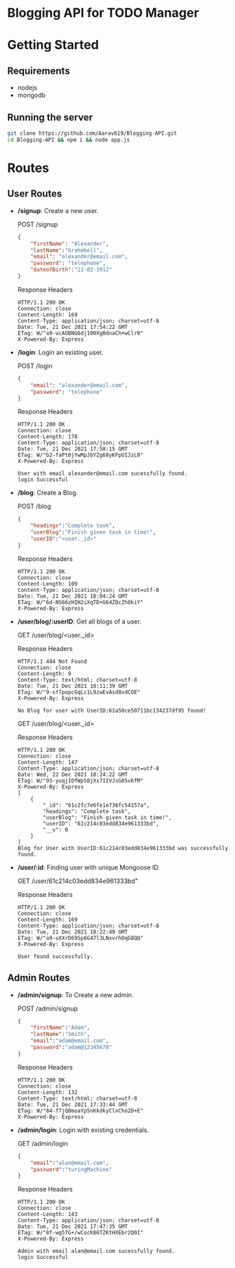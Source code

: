 # Blogging API for TODO Manager

# Getting Started
## Requirements
- nodejs
- mongodb

## Running the server
```bash
git clone https://github.com/Aarav619/Blogging-API.git
cd Blogging-API && npm i && node app.js
```

# Routes
## User Routes
- **/signup**: Create a new user.

    POST /signup
    ```json
    {
        "firstName": "Alexander",
        "lastName":"Grahmbell",
        "email": "alexander@email.com",
        "password": "telephone",
        "dateofBirth":"22-02-1912"
    }
    ```
    Response Headers
    ```
    HTTP/1.1 200 OK
    Connection: close
    Content-Length: 169
    Content-Type: application/json; charset=utf-8
    Date: Tue, 21 Dec 2021 17:54:22 GMT
    ETag: W/"a9-ucAOBNG6dj100Xg0dnaCh+wClr0"
    X-Powered-By: Express

    ```
- **/login**: Login an existing user.

    POST /login
    ```json
    {
        "email": "alexander@email.com",
        "password": "telephone"
    }
    ```
    Response Headers
    ```
    HTTP/1.1 200 OK
    Connection: close
    Content-Length: 178
    Content-Type: application/json; charset=utf-8
    Date: Tue, 21 Dec 2021 17:58:15 GMT
    ETag: W/"b2-faPt0jYwMpJbYZg68yKFpUIJzL0"
    X-Powered-By: Express

    User with email alexander@email.com sucessfully found.
    login Successful
    ```
- **/blog**: Create a Blog.

    POST /blog
    ```json
    {
        "headings":"Complete task",
        "userBlog":"Finish given task in time!",
        "userID":"<user._id>"
    }
    ```
    Response Headers
    ```
    HTTP/1.1 200 OK
    Connection: close
    Content-Length: 109
    Content-Type: application/json; charset=utf-8
    Date: Tue, 21 Dec 2021 18:04:24 GMT
    ETag: W/"6d-NS66zHIH2iXqTD+G64ZQcZh8kiY"
    X-Powered-By: Express

    ```
- **/user/blog/:userID**: Get all blogs of a user.

    GET /user/blog/<user._id>

    Response Headers
    ```
    HTTP/1.1 404 Not Found
    Connection: close
    Content-Length: 9
    Content-Type: text/html; charset=utf-8
    Date: Tue, 21 Dec 2021 18:11:39 GMT
    ETag: W/"9-sY7popcGqLc1L9zwEvAsd8vdCOE"
    X-Powered-By: Express

    No Blog for user with UserID:61a50ce50711bc134237df95 found!
    ```

    GET /user/blog/<user._id>

    Response Headers
    ```
    HTTP/1.1 200 OK
    Connection: close
    Content-Length: 147
    Content-Type: application/json; charset=utf-8
    Date: Wed, 22 Dec 2021 10:24:22 GMT
    ETag: W/"93-yuqjIOfWp58jXx7IIVJsG85v6fM"
    X-Powered-By: Express
    [
        {
            "_id": "61c2fc7e6fe1e736fc54157a",
            "headings": "Complete task",
            "userBlog": "Finish given task in time!",
            "userID": "61c214c03edd834e961333bd",
            "__v": 0
        }
    ]
    Blog for User with UserID:61c214c03edd834e961333bd was successfully found.    
    ```
- **/user/:id**: Finding user with unique Mongoose ID.

    GET /user/61c214c03edd834e961333bd"
   
    Response Headers
    ```
    HTTP/1.1 200 OK
    Connection: close
    Content-Length: 169
    Content-Type: application/json; charset=utf-8
    Date: Tue, 21 Dec 2021 18:22:49 GMT
    ETag: W/"a9-uXXrD69Sp6G47l3LNxvrhOqG8QQ"
    X-Powered-By: Express

    User found successfully.
    ```
## Admin Routes
- **/admin/signup**: To Create a new admin.

    POST /admin/signup
    ```json
    {
        "firstName":"Adam",
        "lastName":"Smith",
        "email":"adam@email.com",
        "password":"adam@12345678"
    }
    ```
    Response Headers
    ```
    HTTP/1.1 200 OK
    Connection: close
    Content-Length: 132
    Content-Type: text/html; charset=utf-8
    Date: Tue, 21 Dec 2021 17:33:44 GMT
    ETag: W/"84-f7jQ0moaYp5nKkdkyClnCho2D+E"
    X-Powered-By: Express

    ```
- **/admin/login**: Login with existing credentials.

    GET /admin/login
    ```json
    {
        "email":"alan@email.com",
        "password":"turingMachine"
    }
    ```
    Response Headers
    ```
    HTTP/1.1 200 OK
    Connection: close
    Content-Length: 143
    Content-Type: application/json; charset=utf-8
    Date: Tue, 21 Dec 2021 17:47:35 GMT
    ETag: W/"8f-wg5fG+/wCocK86TZKtHXEbr2Q0I"
    X-Powered-By: Express

    Admin with email alan@email.com sucessfully found.
    login Successful
    ```